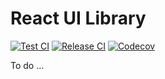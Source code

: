 # React UI Library

[![Test CI](https://img.shields.io/github/workflow/status/mheob/react-ui-library/Test%20CI?label=Test%20CI&logo=github&style=flat-square)](https://github.com/mheob/react-ui-library)
[![Release CI](https://img.shields.io/github/workflow/status/mheob/react-ui-library/Release?label=Release%20CI&logo=github&style=flat-square)](https://github.com/mheob/react-ui-library)
[![Codecov](https://img.shields.io/codecov/c/gh/mheob/react-ui-library?label=codecov&logo=codecov&style=flat-square&token=BZ97ZOA4NH)](https://codecov.io/gh/mheob/react-ui-library)

To do ...
